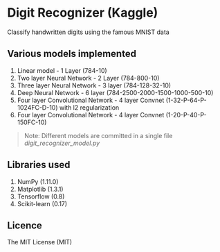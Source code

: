 # Digit Recognizer (Kaggle)
Classify handwritten digits using the famous MNIST data

## Various models implemented

1. Linear model - 1 Layer (784-10)
2. Two layer Neural Network - 2 Layer (784-800-10)
3. Three layer Neural Network - 3 layer (784-128-32-10)
4. Deep Neural Network - 6 layer (784-2500-2000-1500-1000-500-10)
5. Four layer Convolutional Network - 4 layer Convnet (1-32-P-64-P-1024FC-D-10) with l2 regularization
6. Four layer Convolutional Network - 4 layer Convnet (1-20-P-40-P-150FC-10)

>Note: Different models are committed in a single file *digit_recognizer_model.py*

## Libraries used

1. NumPy (1.11.0)
2. Matplotlib (1.3.1)
3. Tensorflow (0.8)
4. Scikit-learn (0.17)

## Licence
The MIT License (MIT)

